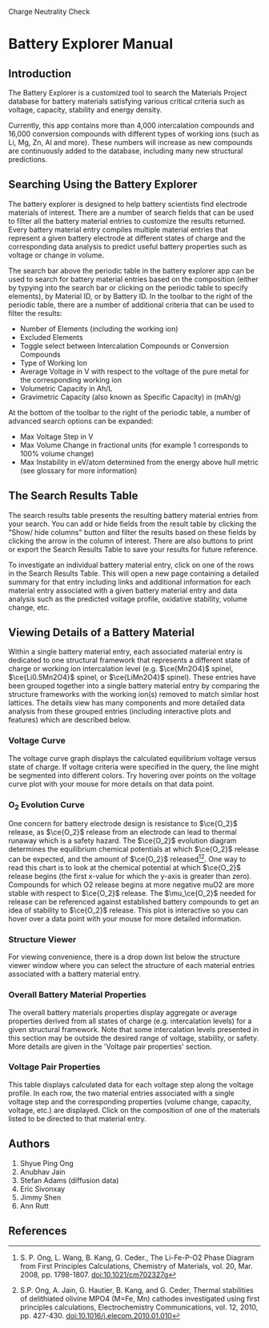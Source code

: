 Charge Neutrality Check

# Battery Explorer Manual

## Introduction

The Battery Explorer is a customized tool to search the Materials Project database for battery materials satisfying various critical criteria such as voltage, capacity, stability and energy density.

Currently, this app contains more than 4,000 intercalation compounds and 16,000 conversion compounds with different types of working ions (such as Li, Mg, Zn, Al and more).
These numbers will increase as new compounds are continuously added to the database, including many new structural predictions.

## Searching Using the Battery Explorer

The battery explorer is designed to help battery scientists find electrode materials of interest.
There are a number of search fields that can be used to filter all the battery material entries to customize the results returned.
Every battery material entry compiles multiple material entries that represent a given battery electrode at different states of charge and the corresponding data analysis to predict useful battery properties such as voltage or change in volume.

The search bar above the periodic table in the battery explorer app can be used to search for battery material entries based on the composition (either by typying into the search bar or clicking on the periodic table to specify elements), by Material ID, or by Battery ID.
In the toolbar to the right of the periodic table, there are a number of additional criteria that can be used to filter the results:

- Number of Elements (including the working ion)
- Excluded Elements
- Toggle select between Intercalation Compounds or Conversion Compounds
- Type of Working Ion
- Average Voltage in V with respect to the voltage of the pure metal for the corresponding working ion
- Volumetric Capacity in Ah/L
- Gravimetric Capacity (also known as Specific Capacity) in (mAh/g)

At the bottom of the toolbar to the right of the periodic table, a number of advanced search options can be expanded:

- Max Voltage Step in V
- Max Volume Change in fractional units (for example 1 corresponds to 100% volume change)
- Max Instability in eV/atom determined from the energy above hull metric (see glossary for more information)

## The Search Results Table

The search results table presents the resulting battery material entries from your search.
You can add or hide fields from the result table by clicking the "Show/ hide columns" button and filter the results based on these fields by clicking the arrow in the column of interest.
There are also buttons to print or export the Search Results Table to save your results for future reference.

To investigate an individual battery material entry, click on one of the rows in the Search Results Table.
This will open a new page containing a detailed summary for that entry including links and additional information for each material entry associated with a given battery material entry and data analysis such as the predicted voltage profile, oxidative stability, volume change, etc.

## Viewing Details of a Battery Material

Within a single battery material entry, each associated material entry is dedicated to one structural framework that represents a different state of charge or working ion intercalation level (e.g. $\ce{Mn2O4}$ spinel, $\ce{Li0.5Mn2O4}$ spinel, or $\ce{LiMn2O4}$ spinel).
These entries have been grouped together into a single battery material entry by comparing the structure frameworks with the working ion(s) removed to match similar host lattices.
The details view has many components and more detailed data analysis from these grouped entries (including interactive plots and features) which are described below.

### Voltage Curve

The voltage curve graph displays the calculated equilibrium voltage versus state of charge.
If voltage criteria were specified in the query, the line might be segmented into different colors.
Try hovering over points on the voltage curve plot with your mouse for more details on that data point.

### O<sub>2</sub> Evolution Curve

One concern for battery electrode design is resistance to $\ce{O_2}$ release, as $\ce{O_2}$ release from an electrode can lead to thermal runaway which is a safety hazard.
The $\ce{O_2}$ evolution diagram determines the equilibrium chemical potentials at which $\ce{O_2}$ release can be expected, and the amount of $\ce{O_2}$ released[^1][^2].
One way to read this chart is to look at the chemical potential at which $\ce{O_2}$ release begins (the first x-value for which the y-axis is greater than zero).
Compounds for which O2 release begins at more negative muO2 are more stable with respect to $\ce{O_2}$ release.
The $\mu_\ce{O_2}$ needed for release can be referenced against established battery compounds to get an idea of stability to $\ce{O_2}$ release.
This plot is interactive so you can hover over a data point with your mouse for more detailed information.

### Structure Viewer

For viewing convenience, there is a drop down list below the structure viewer window where you can select the structure of each material entries associated with a battery material entry.

### Overall Battery Material Properties

The overall battery materials properties display aggregate or average properties derived from all states of charge (e.g. intercalation levels) for a given structural framework.
Note that some intercalation levels presented in this section may be outside the desired range of voltage, stability, or safety.
More details are given in the 'Voltage pair properties' section.

### Voltage Pair Properties

This table displays calculated data for each voltage step along the voltage profile.
In each row, the two material entries associated with a single voltage step and the corresponding properties (volume change, capacity, voltage, etc.) are displayed.
Click on the composition of one of the materials listed to be directed to that material entry.

## Authors

1. Shyue Ping Ong
2. Anubhav Jain
3. Stefan Adams (diffusion data)
4. Eric Sivonxay
5. Jimmy Shen
6. Ann Rutt

## References

[^1]: S. P. Ong, L. Wang, B. Kang, G. Ceder., The Li-Fe-P-O2 Phase Diagram from First Principles Calculations, Chemistry of Materials, vol. 20, Mar. 2008, pp. 1798-1807. [doi:10.1021/cm702327g](https://doi.org/10.1021/cm702327g)
[^2]: S.P. Ong, A. Jain, G. Hautier, B. Kang, and G. Ceder, Thermal stabilities of delithiated olivine MPO4 (M=Fe, Mn) cathodes investigated using first principles calculations, Electrochemistry Communications, vol. 12, 2010, pp. 427-430. [doi:10.1016/j.elecom.2010.01.010](https://doi.org/10.1016/j.elecom.2010.01.010)
[^3]: S. Adams, Solid State Ionics 177, 1625 (2006).
[^4]: S. Adams, Acta Crystallogr. B, Struct. Sci. 57, 278 (2001).
[^5]: S. Adams and R. Prasada Rao, Phys. Chem. Chem. Phys. 11, 3210 (2009).
[^6]: S. Adams and R. P. Rao: High power Li ion battery materials by computational design; Phys. Status Solidi A 208, 1746–1753 (2011). [doi:10.1002/pssa.201001116](https://doi.org/10.1002/pssa.201001116)
